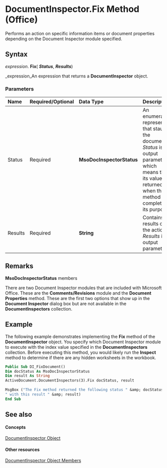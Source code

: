 
# DocumentInspector.Fix Method (Office)

Performs an action on specific information items or document properties depending on the Document Inspector module specified.


## Syntax

 _expression_. **Fix**( **_Status_**,  **_Results_**)

 _expression_An expression that returns a  **DocumentInspector** object.


### Parameters



|**Name**|**Required/Optional**|**Data Type**|**Description**|
|:-----|:-----|:-----|:-----|
|Status|Required| **MsoDocInspectorStatus**|An enumeration representing that staus of the document.  _Status_ is an output parameter, which means that its value is returned when the method has completed its purpose.|
|Results|Required| **String**|Contains the results of the action.  _Results_ is an output parameter.|

## Remarks

 **MsoDocInspectorStatus** members

There are two Document Inspector modules that are included with Microsoft Office. These are the  **Comments/Revisions** module and the **Document Properties** method. These are the first two options that show up in the **Document Inspector** dialog box but are not available in the **DocumentInspectors** collection.


## Example

The following example demonstrates implementing the  **Fix** method of the **DocumentInspector** object. You specify which Document Inspector module to execute with the index value specified in the **DocumentInspectors** collection. Before executing this method, you would likely run the **Inspect** method to determine if there are any hidden worksheets in the workbook.


```vb
Public Sub DI_FixDocument() 
Dim docStatus As MsoDocInspectorStatus 
Dim result As String 
ActiveDocument.DocumentInspectors(3).Fix docStatus, result 
 
MsgBox ("The Fix method returned the following status " &amp; docStatus &amp; _ 
" with this result " &amp; result) 
End Sub
```


## See also


#### Concepts


 [DocumentInspector Object](75dcf0ca-5afa-996b-e8d2-13d71ac0f6f8.md)
#### Other resources


 [DocumentInspector Object Members](4b23508a-5296-645f-2649-c1f29b921ace.md)
